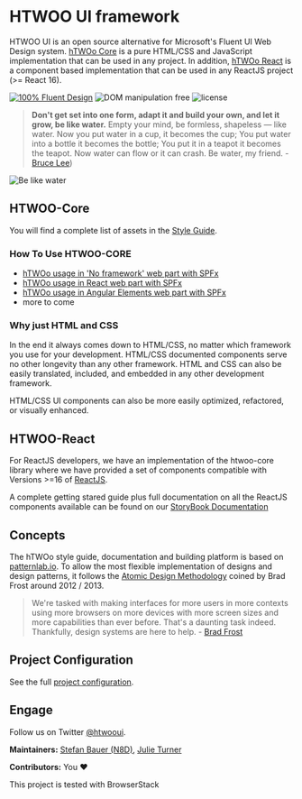 # HTWOO UI framework

HTWOO UI is an open source alternative for Microsoft's Fluent UI Web Design system. [hTWOo Core](https://www.npmjs.com/package/@n8d/htwoo-core) is a pure HTML/CSS and JavaScript implementation that can be used in any project. In addition, [hTWOo React](https://www.npmjs.com/package/@n8d/htwoo-react) is a component based implementation that can be used in any ReactJS project (>= React 16).

[![100% Fluent Design](https://img.shields.io/badge/Fluent-blue)](https://www.youtube.com/watch?v=cJMwBwFj5nQ) ![DOM manipulation free](https://img.shields.io/badge/100%25-DOM%20manipulation%20free-orange) ![license](https://img.shields.io/github/license/n8design/liquid)

> **Don't get set into one form, adapt it and build your own, and let it grow, be like water.** Empty your mind, be formless, shapeless — like water. Now you put water in a cup, it becomes the cup; You put water into a bottle it becomes the bottle; You put it in a teapot it becomes the teapot. Now water can flow or it can crash. Be water, my friend. - [Bruce Lee](https://www.youtube.com/watch?v=cJMwBwFj5nQ))

![Be like water][logo]

## HTWOO-Core

You will find a complete list of assets in the [Style Guide](https://lab.n8d.studio/htwoo/htwoo-core/?p=all).

### How To Use HTWOO-CORE

* [hTWOo usage in 'No framework' web part with SPFx](https://lab.n8d.studio/htwoo/how-to/how-to-spfx-html/)
* [hTWOo usage in React web part with SPFx](https://lab.n8d.studio/htwoo/how-to/how-to-spfx-react/) 
* [hTWOo usage in Angular Elements web part with SPFx](https://lab.n8d.studio/htwoo/how-to/how-to-spfx-angular-elements/)
* more to come

### Why just HTML and CSS

In the end it always comes down to HTML/CSS, no matter which framework you use for your development. HTML/CSS documented components serve no other longevity than any other framework. HTML and CSS can also be easily translated, included, and embedded in any other development framework.

HTML/CSS UI components can also be more easily optimized, refactored, or visually enhanced.

## HTWOO-React

For ReactJS developers, we have an implementation of the htwoo-core library where we have provided a set of components compatible with Versions >=16 of [ReactJS](https://reactjs.org/).

A complete getting stared guide plus full documentation on all the ReactJS components available can be found on our [StoryBook Documentation](https://lab.n8d.studio/htwoo/htwoo-react/)

## Concepts

The hTWOo style guide, documentation and building platform is based on [patternlab.io](https://patternlab.io/). To allow the most flexible implementation of designs and design patterns, it follows the [Atomic Design Methodology](https://bradfrost.com/blog/post/atomic-web-design/) coined by Brad Frost around 2012 / 2013.

> We're tasked with making interfaces for more users in more contexts using more browsers on more devices with more screen sizes and more capabilities than ever before. That's a daunting task indeed. Thankfully, design systems are here to help. - [Brad Frost](https://atomicdesign.bradfrost.com/)

## Project Configuration

See the full [project configuration](./project.conf.md).

## Engage

Follow us on Twitter [@htwooui](https://twitter.com/htwooui).

**Maintainers:** [Stefan Bauer (N8D)](https://github.com/StfBauer), [Julie Turner](https://github.com/juliemturner)

**Contributors:** You ❤️

This project is tested with BrowserStack


[logo]: https://lab.n8d.studio/htwoo/images/launch-img.jpg "Be like water and adapt fast"
